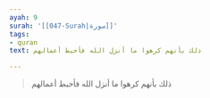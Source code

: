 ```yaml
---
ayah: 9
surah: '[[047-Surah|سورة]]'
tags:
- quran
text: ذلك بأنهم كرهوا ما أنزل الله فأحبط أعمالهم

---
```

> ذلك بأنهم كرهوا ما أنزل الله فأحبط أعمالهم
